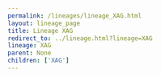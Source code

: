 ```yaml
---
permalink: /lineages/lineage_XAG.html
layout: lineage_page
title: Lineage XAG
redirect_to: ../lineage.html?lineage=XAG
lineage: XAG
parent: None
children: ['XAG']
---
```

